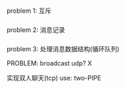 ##
###
problem 1: 互斥

###
problem 2: 消息记录

###
problem 3: 处理消息数据结构(循环队列)



PROBLEM: broadcast udp?   X

实现双人聊天(tcp)
use: two-PIPE
